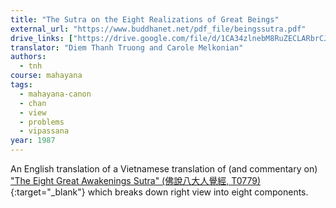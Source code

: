 ```yaml
---
title: "The Sutra on the Eight Realizations of Great Beings"
external_url: "https://www.buddhanet.net/pdf_file/beingssutra.pdf"
drive_links: ["https://drive.google.com/file/d/1CA34zlnebM8RuZECLARbrCJkB16D_JWN/view?usp=drivesdk"]
translator: "Diem Thanh Truong and Carole Melkonian"
authors:
  - tnh
course: mahayana
tags:
  - mahayana-canon
  - chan
  - view
  - problems
  - vipassana
year: 1987
---
```


An English translation of a Vietnamese translation of (and commentary on) ["The Eight Great Awakenings Sutra" (佛說八大人覺經, T0779)](http://web.archive.org/web/20200413134557/https://fotuozhengfa.com/archives/35339){:target="_blank"} which breaks down right view into eight components.
